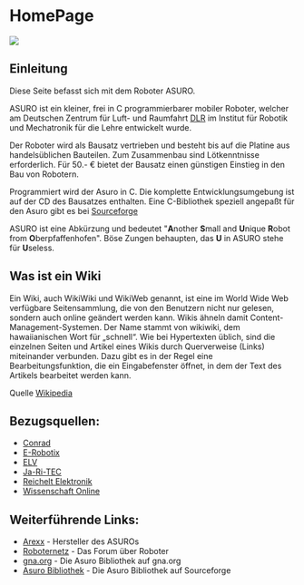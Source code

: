 # HomePage

![][1]<vspace>

## Einleitung<vspace>

Diese Seite befasst sich mit dem Roboter ASURO. <vspace>

ASURO ist ein kleiner, frei in C programmierbarer mobiler Roboter, welcher am Deutschen Zentrum für Luft- und Raumfahrt [DLR][2] im Institut für Robotik und Mechatronik für die Lehre entwickelt wurde. <vspace>

Der Roboter wird als Bausatz vertrieben und besteht bis auf die Platine aus handelsüblichen Bauteilen. Zum Zusammenbau sind Lötkenntnisse erforderlich. Für 50.- € bietet der Bausatz einen günstigen Einstieg in den Bau von Robotern. <vspace>

Programmiert wird der Asuro in C. Die komplette Entwicklungsumgebung ist auf der CD des Bausatzes enthalten. Eine C-Bibliothek speziell angepaßt für den Asuro gibt es bei [Sourceforge][3] <vspace>

ASURO ist eine Abkürzung und bedeutet "**A**nother **S**mall and **U**nique **R**obot from **O**berpfaffenhofen". Böse Zungen behaupten, das **U** in ASURO stehe für **U**seless. <vspace>

## Was ist ein Wiki<vspace>

Ein Wiki, auch WikiWiki und WikiWeb genannt, ist eine im World Wide Web verfügbare Seitensammlung, die von den Benutzern nicht nur gelesen, sondern auch online geändert werden kann. Wikis ähneln damit Content-Management-Systemen. Der Name stammt von wikiwiki, dem hawaiianischen Wort für „schnell“. Wie bei Hypertexten üblich, sind die einzelnen Seiten und Artikel eines Wikis durch Querverweise (Links) miteinander verbunden. Dazu gibt es in der Regel eine Bearbeitungsfunktion, die ein Eingabefenster öffnet, in dem der Text des Artikels bearbeitet werden kann. <vspace>

Quelle [Wikipedia][4] <vspace>

## Bezugsquellen:<vspace>

*   [Conrad][5] 
*   [E-Robotix][6] 
*   [ELV][7] 
*   [Ja-Ri-TEC][8] 
*   [Reichelt Elektronik][9] 
*   [Wissenschaft Online][10] <vspace>

## Weiterführende Links:<vspace>

*   [Arexx][11] - Hersteller des ASUROs 
*   [Roboternetz][12] - Das Forum über Roboter 
*   [gna.org][13] - Die Asuro Bibliothek auf gna.org 
*   [Asuro Bibliothek][3] - Die Asuro Bibliothek auf Sourceforge

 [1]: http://www.asurowiki.de/pmwiki/uploads/Main/asuro1.gif ""
 [2]: http://www.dlr.de
 [3]: http://sourceforge.net/projects/asuro
 [4]: http://www.wikipedia.de
 [5]: http://www.conrad.com
 [6]: http://www.e-robotix.de
 [7]: http://www.elv.de
 [8]: http://www.ja-ri-tec.com/
 [9]: http://www.reichelt.de
 [10]: http://www.science-shop.de/
 [11]: http://www.arexx.com/arexx.php?cmd=goto&cparam=p_asuro.dat
 [12]: http://www.roboternetz.de/phpBB2
 [13]: https://gna.org/projects/asuro-tools

